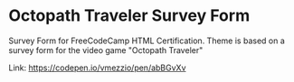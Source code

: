 # Octopath Traveler Survey Form
Survey Form for FreeCodeCamp HTML Certification. Theme is based on a survey form for the video game "Octopath Traveler"

Link: https://codepen.io/vmezzio/pen/abBGvXv

